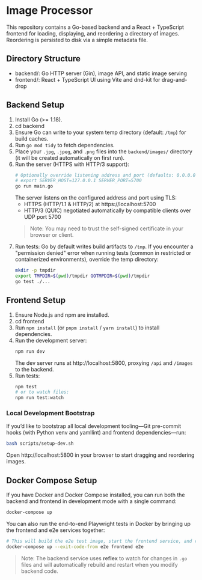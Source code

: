 # Image Processor

This repository contains a Go-based backend and a React + TypeScript frontend for loading, displaying, and reordering a directory of images. Reordering is persisted to disk via a simple metadata file.

## Directory Structure
- backend/: Go HTTP server (Gin), image API, and static image serving
- frontend/: React + TypeScript UI using Vite and dnd-kit for drag-and-drop

## Backend Setup
1. Install Go (>= 1.18).
2. cd backend
3. Ensure Go can write to your system temp directory (default: `/tmp`) for build caches.
4. Run `go mod tidy` to fetch dependencies.
5. Place your `.jpg`, `.jpeg`, and `.png` files into the `backend/images/` directory (it will be created automatically on first run).
6. Run the server (HTTPS with HTTP/3 support):
   ```sh
   # Optionally override listening address and port (defaults: 0.0.0.0 and 5700)
   # export SERVER_HOST=127.0.0.1 SERVER_PORT=5700
   go run main.go
   ```
   The server listens on the configured address and port using TLS:
   - HTTPS (HTTP/1.1 & HTTP/2) at https://localhost:5700
   - HTTP/3 (QUIC) negotiated automatically by compatible clients over UDP port 5700
   > Note: You may need to trust the self-signed certificate in your browser or client.
7. Run tests:
   Go by default writes build artifacts to `/tmp`. If you encounter a "permission denied" error when running tests (common in restricted or containerized environments), override the temp directory:
   ```sh
   mkdir -p tmpdir
   export TMPDIR=$(pwd)/tmpdir GOTMPDIR=$(pwd)/tmpdir
   go test ./...
   ```

## Frontend Setup
1. Ensure Node.js and npm are installed.
2. cd frontend
3. Run `npm install` (or `pnpm install` / `yarn install`) to install dependencies.
4. Run the development server:
   ```sh
   npm run dev
   ```
   The dev server runs at http://localhost:5800, proxying `/api` and `/images` to the backend.
5. Run tests:
   ```sh
   npm test
   # or to watch files:
   npm run test:watch
   ```

### Local Development Bootstrap

If you’d like to bootstrap all local development tooling—Git pre-commit hooks (with Python venv and yamllint) and frontend dependencies—run:
```sh
bash scripts/setup-dev.sh
```

Open http://localhost:5800 in your browser to start dragging and reordering images.

## Docker Compose Setup

If you have Docker and Docker Compose installed, you can run both the backend and frontend in development mode with a single command:

```sh
docker-compose up
```
You can also run the end-to-end Playwright tests in Docker by bringing up the frontend and e2e services together:

```sh
# This will build the e2e test image, start the frontend service, and run tests
docker-compose up --exit-code-from e2e frontend e2e
```
> Note: The backend service uses **reflex** to watch for changes in `.go` files and will automatically rebuild and restart when you modify backend code.